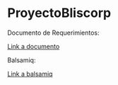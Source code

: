 # ProyectoBliscorp

Documento de Requerimientos:

[Link a documento](https://docs.google.com/document/d/1lIlysh3FFOPeNQSHEMpBJW3ln4UnG_c0l5pZKk_daxA/edit?usp=sharing)


Balsamiq:

[Link a balsamiq](https://balsamiq.cloud/svzve13/p8bh1k)
